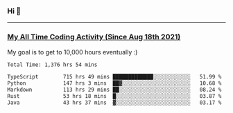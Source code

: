 ### Hi 🙂

---

### <a href="https://wakatime.com/@Eroxl">My All Time Coding Activity (Since Aug 18th 2021)</a>
My goal is to get to 10,000 hours eventually :)
<!--START_SECTION:waka-->

```txt
Total Time: 1,376 hrs 54 mins

TypeScript        715 hrs 49 mins █████████████░░░░░░░░░░░░   51.99 %
Python            147 hrs 3 mins  ██▓░░░░░░░░░░░░░░░░░░░░░░   10.68 %
Markdown          113 hrs 29 mins ██░░░░░░░░░░░░░░░░░░░░░░░   08.24 %
Rust              53 hrs 18 mins  █░░░░░░░░░░░░░░░░░░░░░░░░   03.87 %
Java              43 hrs 37 mins  ▓░░░░░░░░░░░░░░░░░░░░░░░░   03.17 %
```

<!--END_SECTION:waka-->
